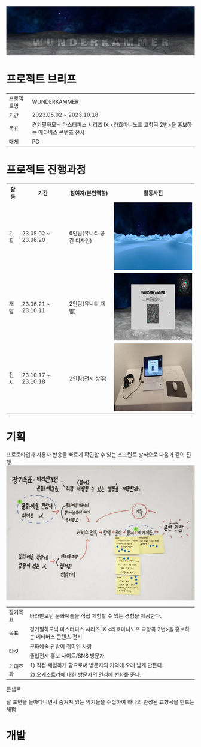 <img src ="https://github.com/jsnail1209/wunderkammer/blob/main/1(%EB%8C%80%ED%91%9C).png">

# 프로젝트 브리프
<table>
  <tr>
    <td>프로젝트명</td>
    <td>WUNDERKAMMER</td>
  </tr>
  <tr>
    <td>기간</td>
    <td>2023.05.02 ~ 2023.10.18</td>
  </tr>
  <tr>
    <td>목표</td>
    <td>경기필하모닉 마스터피스 시리즈 IX <라흐마니노프 교향곡 2번>을 홍보하는 메타버스 콘텐츠 전시</td>
  </tr>
  <tr>  
    <td>매체</td>
    <td>PC</td>
  </tr>
</table>

# 프로젝트 진행과정
<table>
  <tr>
    <th>활동</td>
    <th>기간</th>
    <th>참여자(본인역할)</th>
    <th>활동사진</th>
  
  </tr>
  <tr>
    <td>기획</td>
    <td>23.05.02 ~ 23.06.20</td>
    <td>6인팀(유니티 공간 디자인)</td>
    <td><img src ="유니티공간디자인.jpg" width="320" height="180"></td>
  </tr>

  <tr>
    <td>개발</td>
    <td>23.06.21 ~ 23.10.11</td>
    <td>2인팀(유니티 개발)</td>
    <td><img src ="wunderkammer.png" width="320" height="180"></td>
  </tr>

  <tr>
    <td>전시</td>
    <td>23.10.17 ~ 23.10.18</td>
    <td>2인팀(전시 상주)</td>
    <td><img src ="전시사진.jpg" width="320" height="180"></td>
  </tr>
</table>

# 기획
프로토타입과 사용자 반응을 빠르게 확인할 수 있는 스프린트 방식으로 다음과 같이 진행
<img src = "스프린트.png" width="640" height="360">

<table>
  <tr>
    <td>장기목표</td>
    <td>바라만보던 문화예술을 직접 체험할 수 있는 경험을 제공한다.</td>
  </tr>
  <tr>  
    <td>목표</td>
    <td>경기필하모닉 마스터피스 시리즈 IX <라흐마니노프 교향곡 2번>을 홍보하는 메타버스 콘텐츠 전시</td>
  </tr>
  <tr>  
    <td rowspan="2">타깃</td>
    <td>문화예술 관람이 취미인 사람</td>
  </tr>
  <tr>  
    <td>졸업전시 홍보 사이트/SNS 방문자</td>
  </tr>
  <tr>  
    <td rowspan="2">기대효과</td>
    <td>1) 직접 체험하게 함으로써 방문자의 기억에 오래 남게 만든다.</td>
  </tr>
  <tr>  
    <td>2) 오케스트라에 대한 방문자의 인식에 변화를 준다.</td>
  </tr>
</table>

콘셉트

달 표면을 돌아다니면서 숨겨져 있는 악기들을 수집하여 하나의 완성된 교향곡을 만드는 체험

# 개발

